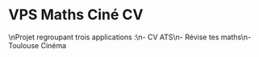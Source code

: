 # VPS Maths Ciné CV
\nProjet regroupant trois applications :\n- CV ATS\n- Révise tes maths\n- Toulouse Cinéma
